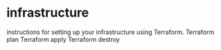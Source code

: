 # infrastructure
instructions for setting up your infrastructure using Terraform.
Terraform plan
Terraform apply
Terraform destroy